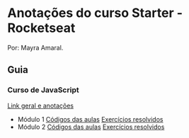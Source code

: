 # Anotações do curso Starter - Rocketseat
Por: Mayra Amaral.  
  
## Guia
### Curso de JavaScript
[Link geral e anotações](https://github.com/mayraamaral/rs-starter/tree/master/js)
* Módulo 1
[Códigos das aulas](https://github.com/mayraamaral/rs-starter/tree/master/js/modulo1)
[Exercícios resolvidos](https://github.com/mayraamaral/rs-starter/tree/master/js/modulo1/exercicios)
* Módulo 2
[Códigos das aulas](https://github.com/mayraamaral/rs-starter/tree/master/js/modulo2)
[Exercícios resolvidos](https://github.com/mayraamaral/rs-starter/tree/master/js/modulo2/exercicios)